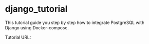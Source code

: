 # django_tutorial
This tutorial guide you step by step how to integrate PostgreSQL with Django using Docker-compose.

Tutorial URL: 
